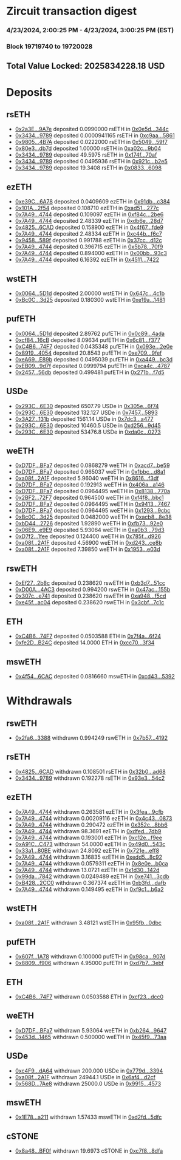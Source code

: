 # Zircuit transaction digest
### 4/23/2024, 2:00:25 PM - 4/23/2024, 3:00:25 PM (EST)
### Block 19719740 to 19720028

## Total Value Locked: 2025834228.18 USD

# Deposits
## rsETH
- [0x2a3E...9A7e](https://etherscan.io/address/0x2a3Ea12cE3C95b44206C60aCb90043711dFF9A7e) deposited 0.0990000 rsETH in [0x0e5d...344c](https://etherscan.io/tx/0x2a3Ea12cE3C95b44206C60aCb90043711dFF9A7e)
- [0x3434...9789](https://etherscan.io/address/0x34349c5569e7B846c3558961552D2202760A9789) deposited 0.0000941165 rsETH in [0xc9aa...5861](https://etherscan.io/tx/0x34349c5569e7B846c3558961552D2202760A9789)
- [0x9805...4B7A](https://etherscan.io/address/0x98055dB65C42B1e8cBEfFb12A1f1BF4601FA4B7A) deposited 0.0222000 rsETH in [0x5049...59f7](https://etherscan.io/tx/0x98055dB65C42B1e8cBEfFb12A1f1BF4601FA4B7A)
- [0x80e3...db7d](https://etherscan.io/address/0x80e32502f00848A9725e19D1E15233791a76db7d) deposited 1.00000 rsETH in [0xa02c...9b04](https://etherscan.io/tx/0x80e32502f00848A9725e19D1E15233791a76db7d)
- [0x3434...9789](https://etherscan.io/address/0x34349c5569e7B846c3558961552D2202760A9789) deposited 49.5975 rsETH in [0x174f...70af](https://etherscan.io/tx/0x34349c5569e7B846c3558961552D2202760A9789)
- [0x3434...9789](https://etherscan.io/address/0x34349c5569e7B846c3558961552D2202760A9789) deposited 0.0495936 rsETH in [0x921c...b2e5](https://etherscan.io/tx/0x34349c5569e7B846c3558961552D2202760A9789)
- [0x3434...9789](https://etherscan.io/address/0x34349c5569e7B846c3558961552D2202760A9789) deposited 19.3408 rsETH in [0x0833...6098](https://etherscan.io/tx/0x34349c5569e7B846c3558961552D2202760A9789)
## ezETH
- [0xe39C...6A78](https://etherscan.io/address/0xe39C80a06A42545A35F8B7a1bA50AB8D215C6A78) deposited 0.0409609 ezETH in [0x91db...c384](https://etherscan.io/tx/0xe39C80a06A42545A35F8B7a1bA50AB8D215C6A78)
- [0x101A...2f54](https://etherscan.io/address/0x101Acb772B46D72930FA322dce67DB11c9a82f54) deposited 0.108710 ezETH in [0xad51...277c](https://etherscan.io/tx/0x101Acb772B46D72930FA322dce67DB11c9a82f54)
- [0x7A49...4744](https://etherscan.io/address/0x7A493Be5c2ce014cD049Bf178a1ac0Db1B434744) deposited 0.109097 ezETH in [0xf84c...2be6](https://etherscan.io/tx/0x7A493Be5c2ce014cD049Bf178a1ac0Db1B434744)
- [0x7A49...4744](https://etherscan.io/address/0x7A493Be5c2ce014cD049Bf178a1ac0Db1B434744) deposited 2.48339 ezETH in [0xdb6e...28d7](https://etherscan.io/tx/0x7A493Be5c2ce014cD049Bf178a1ac0Db1B434744)
- [0x4825...6CAD](https://etherscan.io/address/0x4825ca1C9815d9484342209C38B67A5c179B6CAD) deposited 0.158900 ezETH in [0x4f67...fde9](https://etherscan.io/tx/0x4825ca1C9815d9484342209C38B67A5c179B6CAD)
- [0x7A49...4744](https://etherscan.io/address/0x7A493Be5c2ce014cD049Bf178a1ac0Db1B434744) deposited 2.48334 ezETH in [0xc44b...f6c7](https://etherscan.io/tx/0x7A493Be5c2ce014cD049Bf178a1ac0Db1B434744)
- [0x9458...589f](https://etherscan.io/address/0x94587a95917188B338C822de2D1e77074131589f) deposited 0.991788 ezETH in [0x37cc...d12c](https://etherscan.io/tx/0x94587a95917188B338C822de2D1e77074131589f)
- [0x7A49...4744](https://etherscan.io/address/0x7A493Be5c2ce014cD049Bf178a1ac0Db1B434744) deposited 0.396715 ezETH in [0x5b78...70f9](https://etherscan.io/tx/0x7A493Be5c2ce014cD049Bf178a1ac0Db1B434744)
- [0x7A49...4744](https://etherscan.io/address/0x7A493Be5c2ce014cD049Bf178a1ac0Db1B434744) deposited 0.894000 ezETH in [0x00bb...93c3](https://etherscan.io/tx/0x7A493Be5c2ce014cD049Bf178a1ac0Db1B434744)
- [0x7A49...4744](https://etherscan.io/address/0x7A493Be5c2ce014cD049Bf178a1ac0Db1B434744) deposited 6.16392 ezETH in [0x4511...7422](https://etherscan.io/tx/0x7A493Be5c2ce014cD049Bf178a1ac0Db1B434744)
## wstETH
- [0x0064...5D1d](https://etherscan.io/address/0x00645Dd21310882cC32399abCb54e0a05b3b5D1d) deposited 2.00000 wstETH in [0x647c...4c1b](https://etherscan.io/tx/0x00645Dd21310882cC32399abCb54e0a05b3b5D1d)
- [0xBc0C...3d25](https://etherscan.io/address/0xBc0CBfc04fB4DEb175effc652bbe7f06Bb7c3d25) deposited 0.180300 wstETH in [0xe19a...1481](https://etherscan.io/tx/0xBc0CBfc04fB4DEb175effc652bbe7f06Bb7c3d25)
## pufETH
- [0x0064...5D1d](https://etherscan.io/address/0x00645Dd21310882cC32399abCb54e0a05b3b5D1d) deposited 2.89762 pufETH in [0x0c89...4ada](https://etherscan.io/tx/0x00645Dd21310882cC32399abCb54e0a05b3b5D1d)
- [0xcf84...16cB](https://etherscan.io/address/0xcf84b804c4407574C9b9A046e236ADA5F69616cB) deposited 8.09634 pufETH in [0x6c81...f377](https://etherscan.io/tx/0xcf84b804c4407574C9b9A046e236ADA5F69616cB)
- [0xC4B6...74F7](https://etherscan.io/address/0xC4B62c02Db159fd9854C7C6Af0f1a4f067e974F7) deposited 0.0435348 pufETH in [0x093e...2e0e](https://etherscan.io/tx/0xC4B62c02Db159fd9854C7C6Af0f1a4f067e974F7)
- [0x8919...4054](https://etherscan.io/address/0x8919CE0b028e7d2c69f4DCb3c03B5D2C9b834054) deposited 20.8543 pufETH in [0xe709...9fef](https://etherscan.io/tx/0x8919CE0b028e7d2c69f4DCb3c03B5D2C9b834054)
- [0xeA69...E89b](https://etherscan.io/address/0xeA69707006620636Dfe002C6963c8D4f67f9E89b) deposited 0.0495039 pufETH in [0xa449...bc3d](https://etherscan.io/tx/0xeA69707006620636Dfe002C6963c8D4f67f9E89b)
- [0xEB09...9d7f](https://etherscan.io/address/0xEB095C321a52dd43153611a1Cc41D22485019d7f) deposited 0.0999794 pufETH in [0xca4c...4787](https://etherscan.io/tx/0xEB095C321a52dd43153611a1Cc41D22485019d7f)
- [0x2457...56db](https://etherscan.io/address/0x2457C41946205b398030Ca16bF0B71D4BaEe56db) deposited 0.499481 pufETH in [0x271b...f7d5](https://etherscan.io/tx/0x2457C41946205b398030Ca16bF0B71D4BaEe56db)
## USDe
- [0x293C...6E30](https://etherscan.io/address/0x293C6937D8D82e05B01335F7B33FBA0c8e256E30) deposited 6507.79 USDe in [0x305e...6f74](https://etherscan.io/tx/0x293C6937D8D82e05B01335F7B33FBA0c8e256E30)
- [0x293C...6E30](https://etherscan.io/address/0x293C6937D8D82e05B01335F7B33FBA0c8e256E30) deposited 132.127 USDe in [0x7457...5893](https://etherscan.io/tx/0x293C6937D8D82e05B01335F7B33FBA0c8e256E30)
- [0x3A27...131b](https://etherscan.io/address/0x3A2763ab044EEd71F9486467992370e1B614131b) deposited 1561.14 USDe in [0x7dc3...a477](https://etherscan.io/tx/0x3A2763ab044EEd71F9486467992370e1B614131b)
- [0x293C...6E30](https://etherscan.io/address/0x293C6937D8D82e05B01335F7B33FBA0c8e256E30) deposited 10460.5 USDe in [0xd256...9d45](https://etherscan.io/tx/0x293C6937D8D82e05B01335F7B33FBA0c8e256E30)
- [0x293C...6E30](https://etherscan.io/address/0x293C6937D8D82e05B01335F7B33FBA0c8e256E30) deposited 53476.8 USDe in [0xda0c...0273](https://etherscan.io/tx/0x293C6937D8D82e05B01335F7B33FBA0c8e256E30)
## weETH
- [0xD7DF...BFa7](https://etherscan.io/address/0xD7DF7E085214743530afF339aFC420c7c720BFa7) deposited 0.0868279 weETH in [0xacd7...be59](https://etherscan.io/tx/0xD7DF7E085214743530afF339aFC420c7c720BFa7)
- [0xD7DF...BFa7](https://etherscan.io/address/0xD7DF7E085214743530afF339aFC420c7c720BFa7) deposited 0.965037 weETH in [0x1bbc...d8a1](https://etherscan.io/tx/0xD7DF7E085214743530afF339aFC420c7c720BFa7)
- [0xa08f...2A1F](https://etherscan.io/address/0xa08f0168Be88Ef70ddC450Ac8bBEB44F096B2A1F) deposited 5.96040 weETH in [0x8616...f3df](https://etherscan.io/tx/0xa08f0168Be88Ef70ddC450Ac8bBEB44F096B2A1F)
- [0xD7DF...BFa7](https://etherscan.io/address/0xD7DF7E085214743530afF339aFC420c7c720BFa7) deposited 0.192913 weETH in [0x406a...a146](https://etherscan.io/tx/0xD7DF7E085214743530afF339aFC420c7c720BFa7)
- [0xD7DF...BFa7](https://etherscan.io/address/0xD7DF7E085214743530afF339aFC420c7c720BFa7) deposited 0.0964495 weETH in [0x8138...770a](https://etherscan.io/tx/0xD7DF7E085214743530afF339aFC420c7c720BFa7)
- [0x2BF2...72F7](https://etherscan.io/address/0x2BF2B1f4594A0cAFa02595cFEa62F52F271572F7) deposited 0.964500 weETH in [0xf4f8...bbc1](https://etherscan.io/tx/0x2BF2B1f4594A0cAFa02595cFEa62F52F271572F7)
- [0xD7DF...BFa7](https://etherscan.io/address/0xD7DF7E085214743530afF339aFC420c7c720BFa7) deposited 0.0964495 weETH in [0x9413...7467](https://etherscan.io/tx/0xD7DF7E085214743530afF339aFC420c7c720BFa7)
- [0xD7DF...BFa7](https://etherscan.io/address/0xD7DF7E085214743530afF339aFC420c7c720BFa7) deposited 0.0964495 weETH in [0x1293...9cbc](https://etherscan.io/tx/0xD7DF7E085214743530afF339aFC420c7c720BFa7)
- [0xBc0C...3d25](https://etherscan.io/address/0xBc0CBfc04fB4DEb175effc652bbe7f06Bb7c3d25) deposited 0.0482000 weETH in [0xacb8...8e38](https://etherscan.io/tx/0xBc0CBfc04fB4DEb175effc652bbe7f06Bb7c3d25)
- [0xbD44...2726](https://etherscan.io/address/0xbD44923F0BaE4c06A4170A294C66f0aFdB232726) deposited 1.92890 weETH in [0xfb73...92e0](https://etherscan.io/tx/0xbD44923F0BaE4c06A4170A294C66f0aFdB232726)
- [0x06E9...e9E9](https://etherscan.io/address/0x06E9bF11F2CC8558dE1D59c7c55e32AbE617e9E9) deposited 5.93064 weETH in [0xa0b3...79d3](https://etherscan.io/tx/0x06E9bF11F2CC8558dE1D59c7c55e32AbE617e9E9)
- [0xD7f2...1fee](https://etherscan.io/address/0xD7f2EAa14d7B5B5b9B78CD732B08479d70461fee) deposited 0.124400 weETH in [0x785f...d926](https://etherscan.io/tx/0xD7f2EAa14d7B5B5b9B78CD732B08479d70461fee)
- [0xa08f...2A1F](https://etherscan.io/address/0xa08f0168Be88Ef70ddC450Ac8bBEB44F096B2A1F) deposited 4.56900 weETH in [0xd243...ce8b](https://etherscan.io/tx/0xa08f0168Be88Ef70ddC450Ac8bBEB44F096B2A1F)
- [0xa08f...2A1F](https://etherscan.io/address/0xa08f0168Be88Ef70ddC450Ac8bBEB44F096B2A1F) deposited 7.39850 weETH in [0x1953...e03d](https://etherscan.io/tx/0xa08f0168Be88Ef70ddC450Ac8bBEB44F096B2A1F)
## rswETH
- [0xEf27...2b8c](https://etherscan.io/address/0xEf276A0BeF71131Cf67115566FE41f9a8a272b8c) deposited 0.238620 rswETH in [0xb3d7...51cc](https://etherscan.io/tx/0xEf276A0BeF71131Cf67115566FE41f9a8a272b8c)
- [0xD00A...4AC3](https://etherscan.io/address/0xD00AB1D74a00C12a6728685EC8cE85c6a2D04AC3) deposited 0.994200 rswETH in [0x47ac...155b](https://etherscan.io/tx/0xD00AB1D74a00C12a6728685EC8cE85c6a2D04AC3)
- [0x307c...e741](https://etherscan.io/address/0x307ce3d62ED7cbA80a76b9922D3b05722283e741) deposited 0.238620 rswETH in [0xa948...f5cd](https://etherscan.io/tx/0x307ce3d62ED7cbA80a76b9922D3b05722283e741)
- [0xe45f...ac04](https://etherscan.io/address/0xe45fD1C925721d85aE9e557b12966C002D71ac04) deposited 0.238620 rswETH in [0x3cbf...7c1c](https://etherscan.io/tx/0xe45fD1C925721d85aE9e557b12966C002D71ac04)
## ETH
- [0xC4B6...74F7](https://etherscan.io/address/0xC4B62c02Db159fd9854C7C6Af0f1a4f067e974F7) deposited 0.0503588 ETH in [0x7f4a...6f24](https://etherscan.io/tx/0xC4B62c02Db159fd9854C7C6Af0f1a4f067e974F7)
- [0xfe2D...B24C](https://etherscan.io/address/0xfe2D9C55f579aec7d56078e49FacA3791b97B24C) deposited 14.0000 ETH in [0xcc70...3f34](https://etherscan.io/tx/0xfe2D9C55f579aec7d56078e49FacA3791b97B24C)
## mswETH
- [0x4f54...6CAC](https://etherscan.io/address/0x4f546a5c7f132757EeF8bf3749FEb45B8BBD6CAC) deposited 0.0816660 mswETH in [0xcd43...5392](https://etherscan.io/tx/0x4f546a5c7f132757EeF8bf3749FEb45B8BBD6CAC)
# Withdrawals
## rswETH
- [0x2fa6...3388](https://etherscan.io/address/0x2fa6Cc6b51075Cf06bd310D8a61549E9C3223388) withdrawn 0.994249 rswETH in [0x7b57...4192](https://etherscan.io/tx/0x2fa6Cc6b51075Cf06bd310D8a61549E9C3223388)
## rsETH
- [0x4825...6CAD](https://etherscan.io/address/0x4825ca1C9815d9484342209C38B67A5c179B6CAD) withdrawn 0.108501 rsETH in [0x32b0...ad68](https://etherscan.io/tx/0x4825ca1C9815d9484342209C38B67A5c179B6CAD)
- [0x3434...9789](https://etherscan.io/address/0x34349c5569e7B846c3558961552D2202760A9789) withdrawn 0.192278 rsETH in [0x93e3...54c2](https://etherscan.io/tx/0x34349c5569e7B846c3558961552D2202760A9789)
## ezETH
- [0x7A49...4744](https://etherscan.io/address/0x7A493Be5c2ce014cD049Bf178a1ac0Db1B434744) withdrawn 0.263581 ezETH in [0x3fea...9cfb](https://etherscan.io/tx/0x7A493Be5c2ce014cD049Bf178a1ac0Db1B434744)
- [0x7A49...4744](https://etherscan.io/address/0x7A493Be5c2ce014cD049Bf178a1ac0Db1B434744) withdrawn 0.00209116 ezETH in [0x4c43...0873](https://etherscan.io/tx/0x7A493Be5c2ce014cD049Bf178a1ac0Db1B434744)
- [0x7A49...4744](https://etherscan.io/address/0x7A493Be5c2ce014cD049Bf178a1ac0Db1B434744) withdrawn 0.290472 ezETH in [0x352c...8bb6](https://etherscan.io/tx/0x7A493Be5c2ce014cD049Bf178a1ac0Db1B434744)
- [0x7A49...4744](https://etherscan.io/address/0x7A493Be5c2ce014cD049Bf178a1ac0Db1B434744) withdrawn 98.3691 ezETH in [0xdfed...7db9](https://etherscan.io/tx/0x7A493Be5c2ce014cD049Bf178a1ac0Db1B434744)
- [0x7A49...4744](https://etherscan.io/address/0x7A493Be5c2ce014cD049Bf178a1ac0Db1B434744) withdrawn 0.193001 ezETH in [0xc12e...f9ee](https://etherscan.io/tx/0x7A493Be5c2ce014cD049Bf178a1ac0Db1B434744)
- [0xA91C...C473](https://etherscan.io/address/0xA91C2ceb9d2e343BFD5a12d5B3B3794346A8C473) withdrawn 54.0000 ezETH in [0x49d0...543c](https://etherscan.io/tx/0xA91C2ceb9d2e343BFD5a12d5B3B3794346A8C473)
- [0x33a1...80BE](https://etherscan.io/address/0x33a151df989f0fC60CC5A26784330d6861D980BE) withdrawn 24.8092 ezETH in [0x721e...eff8](https://etherscan.io/tx/0x33a151df989f0fC60CC5A26784330d6861D980BE)
- [0x7A49...4744](https://etherscan.io/address/0x7A493Be5c2ce014cD049Bf178a1ac0Db1B434744) withdrawn 3.16835 ezETH in [0xedd5...8c92](https://etherscan.io/tx/0x7A493Be5c2ce014cD049Bf178a1ac0Db1B434744)
- [0x7A49...4744](https://etherscan.io/address/0x7A493Be5c2ce014cD049Bf178a1ac0Db1B434744) withdrawn 0.0579311 ezETH in [0x8e0e...b0ca](https://etherscan.io/tx/0x7A493Be5c2ce014cD049Bf178a1ac0Db1B434744)
- [0x7A49...4744](https://etherscan.io/address/0x7A493Be5c2ce014cD049Bf178a1ac0Db1B434744) withdrawn 13.0721 ezETH in [0x1d30...142d](https://etherscan.io/tx/0x7A493Be5c2ce014cD049Bf178a1ac0Db1B434744)
- [0x99da...7842](https://etherscan.io/address/0x99daE7af846f5855E1Ed0d40ce28745B7f607842) withdrawn 0.0249489 ezETH in [0xe741...3cdb](https://etherscan.io/tx/0x99daE7af846f5855E1Ed0d40ce28745B7f607842)
- [0xB428...2CC0](https://etherscan.io/address/0xB4280FDbe0D9A9b7899D85F3Cf10686F20e92CC0) withdrawn 0.367374 ezETH in [0xb3fd...dafb](https://etherscan.io/tx/0xB4280FDbe0D9A9b7899D85F3Cf10686F20e92CC0)
- [0x7A49...4744](https://etherscan.io/address/0x7A493Be5c2ce014cD049Bf178a1ac0Db1B434744) withdrawn 0.149495 ezETH in [0xf9c1...b6a2](https://etherscan.io/tx/0x7A493Be5c2ce014cD049Bf178a1ac0Db1B434744)
## wstETH
- [0xa08f...2A1F](https://etherscan.io/address/0xa08f0168Be88Ef70ddC450Ac8bBEB44F096B2A1F) withdrawn 3.48121 wstETH in [0x95fb...0dbc](https://etherscan.io/tx/0xa08f0168Be88Ef70ddC450Ac8bBEB44F096B2A1F)
## pufETH
- [0x607f...1A78](https://etherscan.io/address/0x607f7B671Fe96d84424dbab6118A991F0A301A78) withdrawn 0.100000 pufETH in [0x98ca...907d](https://etherscan.io/tx/0x607f7B671Fe96d84424dbab6118A991F0A301A78)
- [0x8809...f906](https://etherscan.io/address/0x880917536Bc78946ee212e072D235D14BBFEf906) withdrawn 4.95000 pufETH in [0xd7b7...3ebf](https://etherscan.io/tx/0x880917536Bc78946ee212e072D235D14BBFEf906)
## ETH
- [0xC4B6...74F7](https://etherscan.io/address/0xC4B62c02Db159fd9854C7C6Af0f1a4f067e974F7) withdrawn 0.0503588 ETH in [0xcf23...dcc0](https://etherscan.io/tx/0xC4B62c02Db159fd9854C7C6Af0f1a4f067e974F7)
## weETH
- [0xD7DF...BFa7](https://etherscan.io/address/0xD7DF7E085214743530afF339aFC420c7c720BFa7) withdrawn 5.93064 weETH in [0xb264...9647](https://etherscan.io/tx/0xD7DF7E085214743530afF339aFC420c7c720BFa7)
- [0x453d...1465](https://etherscan.io/address/0x453d9614A4eA4909b6F8eA5C59E9a75d1abC1465) withdrawn 0.500000 weETH in [0x45f9...73aa](https://etherscan.io/tx/0x453d9614A4eA4909b6F8eA5C59E9a75d1abC1465)
## USDe
- [0xc4F9...dA64](https://etherscan.io/address/0xc4F98EEDBc23492F30C1F72fB82A3Ee31478dA64) withdrawn 200.000 USDe in [0x779d...3394](https://etherscan.io/tx/0xc4F98EEDBc23492F30C1F72fB82A3Ee31478dA64)
- [0xa08f...2A1F](https://etherscan.io/address/0xa08f0168Be88Ef70ddC450Ac8bBEB44F096B2A1F) withdrawn 24944.1 USDe in [0x6af4...d2cf](https://etherscan.io/tx/0xa08f0168Be88Ef70ddC450Ac8bBEB44F096B2A1F)
- [0x568D...7Ae8](https://etherscan.io/address/0x568D6B6F45f034A6736abbF2f7C3cf15E36F7Ae8) withdrawn 25000.0 USDe in [0x9915...4573](https://etherscan.io/tx/0x568D6B6F45f034A6736abbF2f7C3cf15E36F7Ae8)
## mswETH
- [0x1E78...a211](https://etherscan.io/address/0x1E78bB3CCB12Ba2935E1297e10A2318c5D63a211) withdrawn 1.57433 mswETH in [0xd2fd...5dfc](https://etherscan.io/tx/0x1E78bB3CCB12Ba2935E1297e10A2318c5D63a211)
## cSTONE
- [0x8a48...BF0f](https://etherscan.io/address/0x8a48dcAFFDf71C547cD0Fd0434ae40fA57bCBF0f) withdrawn 19.6973 cSTONE in [0xc7f8...8dfa](https://etherscan.io/tx/0x8a48dcAFFDf71C547cD0Fd0434ae40fA57bCBF0f)
